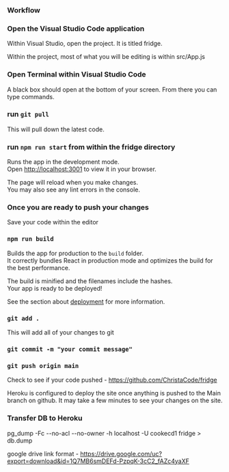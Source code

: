 ### Workflow

### Open the Visual Studio Code application

Within Visual Studio, open the project. It is titled fridge.

Within the project, most of what you will be editing is within src/App.js

### Open Terminal within Visual Studio Code

A black box should open at the bottom of your screen. From there you can type commands.

### run `git pull`

This will pull down the latest code.

### run `npm run start` from within the fridge directory

Runs the app in the development mode.\
Open [http://localhost:3001](http://localhost:3001) to view it in your browser.

The page will reload when you make changes.\
You may also see any lint errors in the console.

### Once you are ready to push your changes

Save your code within the editor

### `npm run build`

Builds the app for production to the `build` folder.\
It correctly bundles React in production mode and optimizes the build for the best performance.

The build is minified and the filenames include the hashes.\
Your app is ready to be deployed!

See the section about [deployment](https://facebook.github.io/create-react-app/docs/deployment) for more information.

### `git add .`

This will add all of your changes to git

### `git commit -m "your commit message"`

### `git push origin main`

Check to see if your code pushed - https://github.com/ChristaCode/fridge

Heroku is configured to deploy the site once anything is pushed to the Main branch on github. It may take a few minutes to see your changes on the site.

### Transfer DB to Heroku

pg_dump -Fc --no-acl --no-owner -h localhost -U cookecd1 fridge > db.dump

google drive link format - https://drive.google.com/uc?export=download&id=1Q7MB6smDEFd-PzpqK-3cC2_fAZc4yaXF

